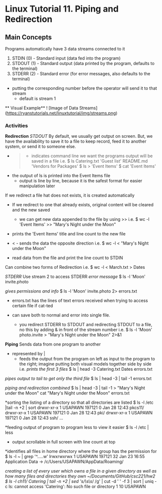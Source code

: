 # Linux Tutorial 11. Piping and Redirection
## Main Concepts
Programs automatically have 3 data streams connected to it
1. STDIN (0) - Standard input (data fed into the program)
2. STDOUT (1) - Standard output (data printed by the program, defaults to the terminal)
3. STDERR (2) - Standard error (for error messages, also defaults to the terminal)
- putting the corresponding number before the operator will send it to that stream
  - default is stream 1

** Visual Example**
! [Image of Data Streams]
(https://ryanstutorials.net/linuxtutorial/img/streams.png)

### Activities
**Redirection**
*STDOUT*
By default, we usually get output on screen. But, we have the availability to save it to a file to keep record, feed it to another system, or send it to someone else.
- > - indicates command line we want the programs output will be saved in a file
i.e.
$ ls
 Catering.txt  'Guest list'   README.md  'Vendors for Packages'
$ ls > 'Event Items'
$ cat 'Event Items'
- the output of ls is printed into the Event Items file
  - output is line by line, because it is the safest format for easier manipulation later

If we redirect a file hat does not exists, it is created automatically
- If we redirect to one that already exists, original content will be cleared and the new saved
  - we can get new data appended to the file by using >>
i.e.
$ wc -l 'Event Items' >> "Mary's Night under the Moon"
- prints the 'Event Items' title and line count to the new file

- < - sends the data the opposite direction
i.e.
$ wc -l < "Mary's Night under the Moon"
- read data from the file and print the line count to STDIN

Can combine two forms of Redirection
i.e.
$ wc -l < March.txt > Dates

*STDERR*
Use stream 2 to access STDERR
*error message*
$ ls -l 'Moon' invite.photo

*gives permissions and info*
$ ls -l 'Moon' invite.photo 2> errors.txt
- errors.txt has the lines of text errors received when trying to access certain file if cat-ted

- can save both to normal and error into single file.
  - you redirect STDERR to STDOUT and redirecting STDOUT to a file, no this by adding & in front of the stream number
i.e.
$ ls -l 'Moon' photo.invite > "Mary's Night under the Moon" 2>&1



**Piping**
Sends data from one program to another
- represented by |
  - feeds the output from the program on left as input to the program to the right; imagine putting both visual models together side by side
i.e.
*prints the first 3 files*
$ ls | head -3
Catering.txt
Dates
errors.txt

*pipes output to tail to get only the third file*
$ ls | head -3 | tail -1
errors.txt

*piping and redirection combined*
$ ls | head -3 | tail -1 > "Mary's Night under the Moon"
cat "Mary's Night under the Moon"
errors.txt

*sorting the listing of a directory so that all directories are listed
$ ls -l /etc |tail -n +2 | sort
drwxr-xr-x 1 USAPAWN 197121     0 Jan 28 12:43 pkcs11/
drwxr-xr-x 1 USAPAWN 197121     0 Jan 28 12:43 pki/
drwxr-xr-x 1 USAPAWN 197121     0 Jan 28 12:43 ssh/
...

*feeding output of program to program less  to view it easier
$ ls -l /etc | less
- output scrollable in full screen with line count at top

*identifies all files in home directory where the group has the permission for
$ ls -l ~ | grep '^.....w'
lrwxrwxrwx 1 USAPAWN 197121      32 Jan 23 16:55 Application Data -> /c/Users/USAPAWN/AppData/Roaming/

*creating a list of every user which owns a file in a given directory as well as how many files and directories they own
 ~/Documents/GitHub/csc221/hw2
$ ls -l ch11/ Catering | tail -n +2 | sed 's/\s\s*/ /g' | cut -d ' ' -f 3 | sort | uniq -c
ls: cannot access 'Catering': No such file or directory
      1
     10 USAPAWN
